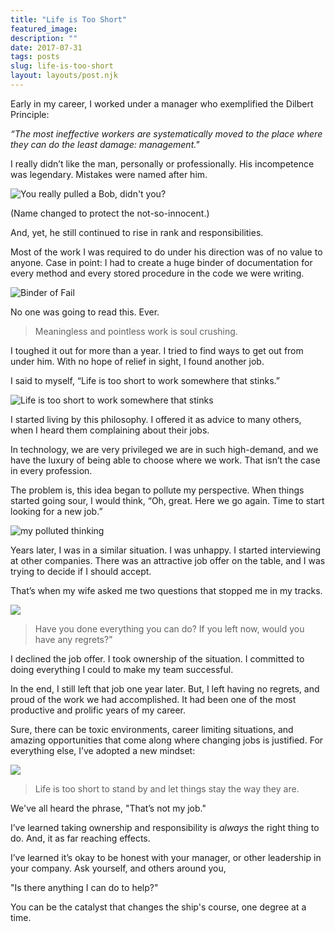 ```yaml
---
title: "Life is Too Short"
featured_image: 
description: ""
date: 2017-07-31
tags: posts
slug: life-is-too-short
layout: layouts/post.njk
---
```




Early in my career, I worked under a manager who exemplified the Dilbert Principle:

_“The most ineffective workers are systematically moved to the place where they can do the least damage: management."_

I really didn’t like the man, personally or professionally. His incompetence was legendary. Mistakes were named after him.

![You really pulled a Bob, didn't you?](/content/images/2017/07/you-really-pulled-a-bob.jpg)

(Name changed to protect the not-so-innocent.)

And, yet, he still continued to rise in rank and responsibilities.

Most of the work I was required to do under his direction was of no value to anyone. Case in point: I had to create a huge binder of documentation for every method and every stored procedure in the code we were writing.

![Binder of Fail](/content/images/2017/07/binder-of-fail.jpg)

No one was going to read this. Ever.

> Meaningless and pointless work is soul crushing.

I toughed it out for more than a year. I tried to find ways to get out from under him. With no hope of relief in sight, I found another job.

I said to myself, “Life is too short to work somewhere that stinks.”

![Life is too short to work somewhere that stinks](/content/images/2017/07/life-is-too-short-stinks-1.jpg)

I started living by this philosophy. I offered it as advice to many others, when I heard them complaining about their jobs.

In technology, we are very privileged we are in such high-demand, and we have the luxury of being able to choose where we work. That isn’t the case in every profession.

The problem is, this idea began to pollute my perspective. When things started going sour, I would think, “Oh, great. Here we go again. Time to start looking for a new job.”

![my polluted thinking](/content/images/2017/07/life-is-too-short-stinks-2.jpg)

Years later, I was in a similar situation. I was unhappy. I started interviewing at other companies. There was an attractive job offer on the table, and I was trying to decide if I should accept.

That’s when my wife asked me two questions that stopped me in my tracks.

![](/content/images/2017/07/have-you-done-everything.jpg)

> Have you done everything you can do? If you left now, would you have any regrets?"

I declined the job offer. I took ownership of the situation. I committed to doing everything I could to make my team successful.

In the end, I still left that job one year later. But, I left having no regrets, and proud of the work we had accomplished. It had been one of the most productive and prolific years of my career.

Sure, there can be toxic environments, career limiting situations, and amazing opportunities that come along where changing jobs is justified. For everything else, I’ve adopted a new mindset:

![](/content/images/2017/07/life-is-too-short-to-let-things-stay-the-way-they-are.jpg)

> Life is too short to stand by and let things stay the way they are.

We've all heard the phrase, "That’s not my job."

I’ve learned taking ownership and responsibility is _always_ the right thing to do. And, it as far reaching effects.

I’ve learned it’s okay to be honest with your manager, or other leadership in your company. Ask yourself, and others around you,

"Is there anything I can do to help?"

You can be the catalyst that changes the ship's course, one degree at a time.




